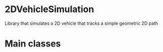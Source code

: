 # 2DVehicleSimulation
Library that simulates a 2D vehicle that tracks a simple geometric 2D path

# Main classes
